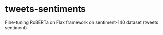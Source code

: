 # tweets-sentiments

Fine-tuning RoBERTa on Flax framework on sentiment-140 dataset (tweets sentiment)
